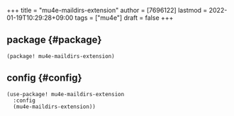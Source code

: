 +++
title = "mu4e-maildirs-extension"
author = [7696122]
lastmod = 2022-01-19T10:29:28+09:00
tags = ["mu4e"]
draft = false
+++

## package {#package}

```elisp
(package! mu4e-maildirs-extension)
```


## config {#config}

```elisp
(use-package! mu4e-maildirs-extension
  :config
  (mu4e-maildirs-extension))
```
